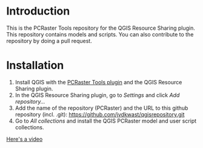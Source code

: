 # Introduction
This is the PCRaster Tools repository for the QGIS Resource Sharing plugin. This repository contains models and scripts. You can also contribute to the repository by doing a pull request.

# Installation
1. Install QGIS with the [PCRaster Tools plugin](https://jvdkwast.github.io/qgis-processing-pcraster/) and the QGIS Resource Sharing plugin.
2. In the QGIS Resource Sharing plugin, go to *Settings* and click *Add repository...*
3. Add the name of the repository (PCRaster) and the URL to this github repository (incl. .git): https://github.com/jvdkwast/qgisrepository.git
4. Go to *All collections* and install the QGIS PCRaster model and user script collections.

[Here's a video](https://youtu.be/KbjIsFL_PcM)

